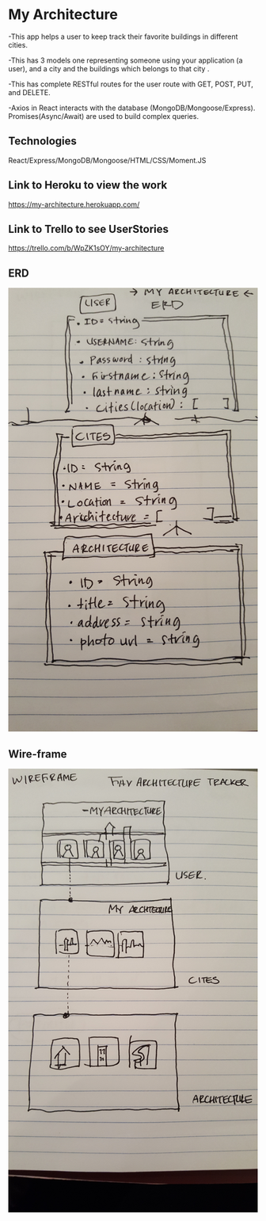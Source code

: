 # My Architecture
-This app helps a user to keep track their favorite buildings in different cities.


-This has  3 models one representing someone using your application (a user), and a city and the buildings which belongs to that city .


-This has complete RESTful routes for the user route with GET, POST, PUT, and DELETE.


-Axios in React interacts with the database (MongoDB/Mongoose/Express). Promises(Async/Await) are used to build complex queries.


## Technologies

React/Express/MongoDB/Mongoose/HTML/CSS/Moment.JS


## Link to Heroku to view the work

https://my-architecture.herokuapp.com/


## Link to Trello to see UserStories

https://trello.com/b/WpZK1sOY/my-architecture

## ERD
![alt tag](https://github.com/olee2002/WDI-Project3/blob/master/public/images/erd.jpg?raw=true)


## Wire-frame

![alt tag](https://github.com/olee2002/WDI-Project3/blob/master/public/images/wireframe.jpg?raw=true)


